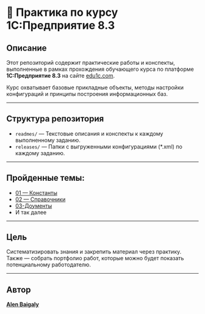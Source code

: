 # 📘 Практика по курсу 1С:Предприятие 8.3

## Описание

Этот репозиторий содержит практические работы и конспекты, выполненные в рамках прохождения обучающего курса по платформе **1С:Предприятие 8.3** на сайте [edu1c.com](https://edu1c.com).

Курс охватывает базовые прикладные объекты, методы настройки конфигураций и принципы построения информационных баз.

---

## Структура репозитория

- `readmes/` — Текстовые описания и конспекты к каждому выполненному заданию.
- `releases/` — Папки с выгруженными конфигурациями (*.xml) по каждому заданию.

---

## Пройденные темы:

- [01 — Константы](readmes/01_Constant.md)
- [02 — Справочники](readmes/02_Directory.md)
- [03-Доументы](readme/03_Document.md)
- И так далее

---

## Цель

Систематизировать знания и закрепить материал через практику. Также — собрать портфолио работ, которые можно будет показать потенциальному работодателю.

---

## Автор
**[Alen Baigaly](https://github.com/AlenBaigaly)**  

